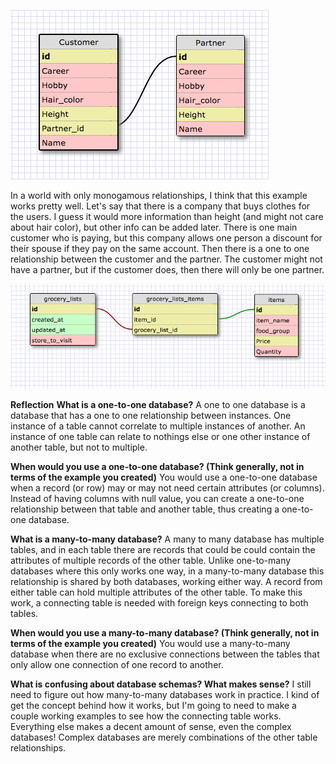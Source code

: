 ![Customer-partner one-to-one relationship schema](imgs/customer_schema.png)

In a world with only monogamous relationships, I think that this example works pretty well. Let's say that there is a company that buys clothes for the users. I guess it would more information than height (and might not care about hair color), but other info can be added later. There is one main customer who is paying, but this company allows one person a discount for their spouse if they pay on the same account. Then there is a one to one relationship between the customer and the partner. The customer might not have a partner, but if the customer does, then there will only be one partner.

![Grocery list and items schema, many to many relationship example](imgs/grocery_list_schema.png)

**Reflection**
**What is a one-to-one database?**
A one to one database is a database that has a one to one relationship between instances. One instance of a table cannot correlate to multiple instances of another. An instance of one table can relate to nothings else or one other instance of another table, but not to multiple.

**When would you use a one-to-one database? (Think generally, not in terms of the example you created)**
You would use a one-to-one database when a record (or row) may or may not need certain attributes (or columns). Instead of having columns with null value, you can create a one-to-one relationship between that table and another table, thus creating a one-to-one database.

**What is a many-to-many database?**
A many to many database has multiple tables, and in each table there are records that could be could contain the attributes of multiple records of the other table. Unlike one-to-many databases where this only works one way, in a many-to-many database this relationship is shared by both databases, working either way. A record from either table can hold multiple attributes of the other table. To make this work, a connecting table is needed with foreign keys connecting to both tables.

**When would you use a many-to-many database? (Think generally, not in terms of the example you created)**
You would use a many-to-many database when there are no exclusive connections between the tables that only allow one connection of one record to another.

**What is confusing about database schemas? What makes sense?**
I still need to figure out how many-to-many databases work in practice. I kind of get the concept behind how it works, but I'm going to need to make a couple working examples to see how the connecting table works. Everything else makes a decent amount of sense, even the complex databases! Complex databases are merely combinations of the other table relationships.
